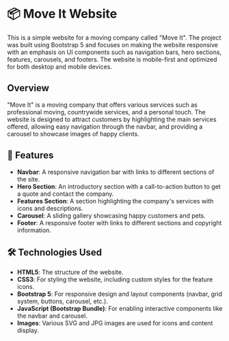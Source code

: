 # 📦 Move It Website

This is a simple website for a moving company called "Move It". The project was built using Bootstrap 5 and focuses on making the website responsive with an emphasis on UI components such as navigation bars, hero sections, features, carousels, and footers. The website is mobile-first and optimized for both desktop and mobile devices.

## Overview

"Move It" is a moving company that offers various services such as professional moving, countrywide services, and a personal touch. The website is designed to attract customers by highlighting the main services offered, allowing easy navigation through the navbar, and providing a carousel to showcase images of happy clients.

## 🚀 Features 

- **Navbar**: A responsive navigation bar with links to different sections of the site.
- **Hero Section**: An introductory section with a call-to-action button to get a quote and contact the company.
- **Features Section**: A section highlighting the company's services with icons and descriptions.
- **Carousel**: A sliding gallery showcasing happy customers and pets.
- **Footer**: A responsive footer with links to different sections and copyright information.

## 🛠️ Technologies Used

- **HTML5**: The structure of the website.
- **CSS3**: For styling the website, including custom styles for the feature icons.
- **Bootstrap 5**: For responsive design and layout components (navbar, grid system, buttons, carousel, etc.).
- **JavaScript (Bootstrap Bundle)**: For enabling interactive components like the navbar and carousel.
- **Images**: Various SVG and JPG images are used for icons and content display.